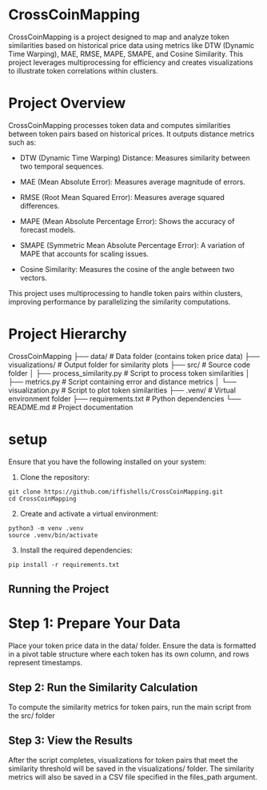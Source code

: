 # CrossCoinMapping
CrossCoinMapping is a project designed to map and analyze token similarities based on historical price data using metrics like DTW (Dynamic Time Warping), MAE, RMSE, MAPE, SMAPE, and Cosine Similarity. This project leverages multiprocessing for efficiency and creates visualizations to illustrate token correlations within clusters.

# Project Overview

CrossCoinMapping processes token data and computes similarities between token pairs based on historical prices. It outputs distance metrics such as:

* DTW (Dynamic Time Warping) Distance: Measures similarity between two temporal sequences.
* MAE (Mean Absolute Error): Measures average magnitude of errors.
* RMSE (Root Mean Squared Error): Measures average squared differences.
* MAPE (Mean Absolute Percentage Error): Shows the accuracy of forecast models.
* SMAPE (Symmetric Mean Absolute Percentage Error): A variation of MAPE that accounts for scaling issues.

* Cosine Similarity: Measures the cosine of the angle between two vectors.

This project uses multiprocessing to handle token pairs within clusters, improving performance by parallelizing the similarity computations.

# Project Hierarchy 

CrossCoinMapping
├── data/                        # Data folder (contains token price data)
├── visualizations/               # Output folder for similarity plots
├── src/                         # Source code folder
│   ├── process_similarity.py     # Script to process token similarities
│   ├── metrics.py                # Script containing error and distance metrics
│   └── visualization.py          # Script to plot token similarities
├── .venv/                        # Virtual environment folder
├── requirements.txt              # Python dependencies
└── README.md                     # Project documentation

# setup
Ensure that you have the following installed on your system:
1. Clone the repository:
```angular2html
git clone https://github.com/iffishells/CrossCoinMapping.git
cd CrossCoinMapping
```
2. Create and activate a virtual environment:
```angular2html
python3 -m venv .venv
source .venv/bin/activate
```
3. Install the required dependencies:
```angular2html
pip install -r requirements.txt
```
## Running the Project
# Step 1: Prepare Your Data
Place your token price data in the data/ folder. Ensure the data is formatted in a pivot table structure where each token has its own column, and rows represent timestamps.
## Step 2: Run the Similarity Calculation
To compute the similarity metrics for token pairs, run the main script from the src/ folder

## Step 3: View the Results
After the script completes, visualizations for token pairs that meet the similarity threshold will be saved in the visualizations/ folder. The similarity metrics will also be saved in a CSV file specified in the files_path argument.
